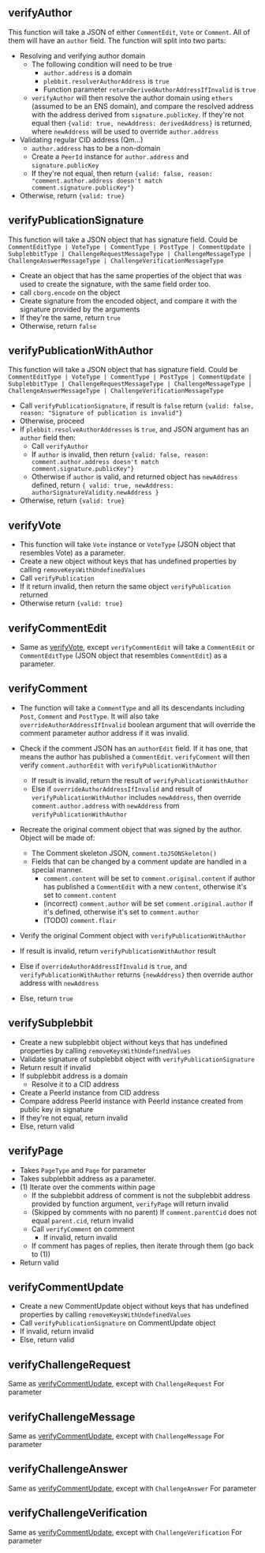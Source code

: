 ## verifyAuthor

This function will take a JSON of either `CommentEdit`, `Vote` or `Comment`. All of them will have an `author` field. The function will split into two parts:

-   Resolving and verifying author domain
    -   The following condition will need to be true
        -   `author.address` is a domain
        -   `plebbit.resolverAuthorAddress` is `true`
        -   Function parameter `returnDerivedAuthorAddressIfInvalid` is `true`
    -   `verifyAuthor` will then resolve the author domain using `ethers` (assumed to be an ENS domain), and compare the resolved address with the address derived from `signature.publicKey`. If they're not equal then `{valid: true, newAddress: derivedAddress}` is returned, where `newAddress` will be used to override `author.address`
-   Validating regular CID address (Qm...)
    -   `author.address` has to be a non-domain
    -   Create a `PeerId` instance for `author.address` and `signature.publicKey`
    -   If they're not equal, then return `{valid: false, reason: "comment.author.address doesn't match comment.signature.publicKey"}`
-   Otherwise, return `{valid: true}`

## verifyPublicationSignature

This function will take a JSON object that has signature field. Could be `CommentEditType | VoteType | CommentType | PostType | CommentUpdate | SubplebbitType | ChallengeRequestMessageType | ChallengeMessageType | ChallengeAnswerMessageType | ChallengeVerificationMessageType`

-   Create an object that has the same properties of the object that was used to create the signature, with the same field order too.
-   call `cborg.encode` on the object
-   Create signature from the encoded object, and compare it with the signature provided by the arguments
-   If they're the same, return `true`
-   Otherwise, return `false`

## verifyPublicationWithAuthor

This function will take a JSON object that has signature field. Could be `CommentEditType | VoteType | CommentType | PostType | CommentUpdate | SubplebbitType | ChallengeRequestMessageType | ChallengeMessageType | ChallengeAnswerMessageType | ChallengeVerificationMessageType`

-   Call `verifyPublicationSignature`, if result is `false` return `{valid: false, reason: "Signature of publication is invalid"}`
-   Otherwise, proceed
-   If `plebbit.resolveAuthorAddresses` is `true`, and JSON argument has an `author` field then:
    -   Call `verifyAuthor`
    -   If `author` is invalid, then return `{valid: false, reason: comment.author.address doesn't match comment.signature.publicKey"}`
    -   Otherwise if `author` is valid, and returned object has `newAddress` defined, return `{ valid: true, newAddress: authorSignatureValidity.newAddress }`
-   Otherwise, return `{valid: true}`

## verifyVote

-   This function will take `Vote` instance or `VoteType` (JSON object that resembles Vote) as a parameter.
-   Create a new object without keys that has undefined properties by calling `removeKeysWithUndefinedValues`
-   Call `verifyPublication`
-   If it return invalid, then return the same object `verifyPublication` returned
-   Otherwise return `{valid: true}`

## verifyCommentEdit

-   Same as [verifyVote](#verifyvote), except `verifyCommentEdit` will take a `CommentEdit` or `CommentEditType` (JSON object that resembles `CommentEdit`) as a parameter.

## verifyComment

-   The function will take a `CommentType` and all its descendants including `Post`, `Comment` and `PostType`. It will also take `overrideAuthorAddressIfInvalid` boolean argument that will override the comment parameter author address if it was invalid.

-   Check if the comment JSON has an `authorEdit` field. If it has one, that means the author has published a `CommentEdit`. `verifyComment` will then verify `comment.authorEdit` with `verifyPublicationWithAuthor`
    -   If result is invalid, return the result of `verifyPublicationWithAuthor`
    -   Else if `overrideAuthorAddressIfInvalid` and result of `verifyPublicationWithAuthor` includes `newAddress`, then override `comment.author.address` with `newAddress` from `verifyPublicationWithAuthor`
-   Recreate the original comment object that was signed by the author. Object will be made of:
    -   The Comment skeleton JSON, `comment.toJSONSkeleton()`
    -   Fields that can be changed by a comment update are handled in a special manner.
        -   `comment.content` will be set to `comment.original.content` if author has published a `CommentEdit` with a new `content`, otherwise it's set to `comment.content`
        -   (incorrect) `comment.author` will be set `comment.original.author` if it's defined, otherwise it's set to `comment.author`
        -   (TODO) `comment.flair`
-   Verify the original Comment object with `verifyPublicationWithAuthor`
-   If result is invalid, return `verifyPublicationWithAuthor` result
-   Else if `overrideAuthorAddressIfInvalid` is `true`, and `verifyPublicationWithAuthor` returns `{newAddress}` then override author address with `newAddress`
-   Else, return `true`

## verifySubplebbit

-   Create a new subplebbit object without keys that has undefined properties by calling `removeKeysWithUndefinedValues`
-   Validate signature of subplebbit object with `verifyPublicationSignature`
-   Return result if invalid
-   If subplebbit address is a domain
    -   Resolve it to a CID address
-   Create a PeerId instance from CID address
-   Compare address PeerId instance with PeerId instance created from public key in signature
-   If they're not equal, return invalid
-   Else, return valid

## verifyPage

-   Takes `PageType` and `Page` for parameter
-   Takes subplebbit address as a parameter.
-   (1) Iterate over the comments within page
    -   If the subplebbit address of comment is not the subplebbit address provided by function argument, `verifyPage` will return invalid
    -   (Skipped by comments with no parent) If `comment.parentCid` does not equal `parent.cid`, return invalid
    -   Call `verifyComment` on comment
        -   If invalid, return invalid
    -   If comment has pages of replies, then iterate through them (go back to (1))
-   Return valid

## verifyCommentUpdate

-   Create a new CommentUpdate object without keys that has undefined properties by calling `removeKeysWithUndefinedValues`
-   Call `verifyPublicationSignature` on CommentUpdate object
-   If invalid, return invalid
-   Else, return valid

## verifyChallengeRequest

Same as [verifyCommentUpdate](#verifyCommentUpdate), except with `ChallengeRequest` For parameter

## verifyChallengeMessage

Same as [verifyCommentUpdate](#verifyCommentUpdate), except with `ChallengeMessage` For parameter

## verifyChallengeAnswer

Same as [verifyCommentUpdate](#verifyCommentUpdate), except with `ChallengeAnswer` For parameter

## verifyChallengeVerification

Same as [verifyCommentUpdate](#verifyCommentUpdate), except with `ChallengeVerification` For parameter
